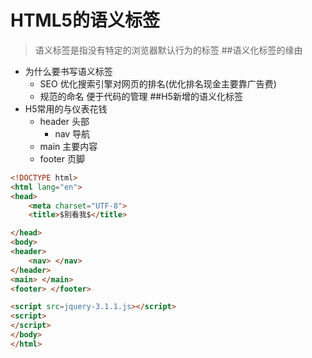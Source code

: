 #  HTML5的语义标签
>语义标签是指没有特定的浏览器默认行为的标签 
##语义化标签的缘由
*  为什么要书写语义标签
   *  SEO 优化搜索引擎对网页的排名(优化排名现金主要靠广告费)
   *   规范的命名 便于代码的管理
##H5新增的语义化标签
* H5常用的与仪表花钱
  *  header  头部
      *  nav 导航
  *  main  主要内容
  *  footer  页脚
```HTML
<!DOCTYPE html>
<html lang="en">
<head>
    <meta charset="UTF-8">
    <title>$别看我$</title>

</head>
<body>
<header>
    <nav> </nav>
</header>
<main> </main>
<footer> </footer>

<script src=jquery-3.1.1.js></script>
<script>
</script>
</body>
</html>
```
